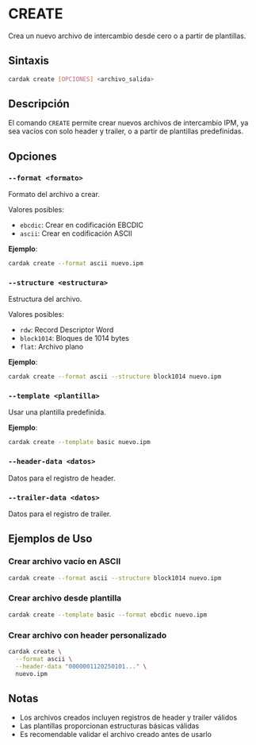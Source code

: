 # CREATE

Crea un nuevo archivo de intercambio desde cero o a partir de plantillas.

## Sintaxis

```bash
cardak create [OPCIONES] <archivo_salida>
```

## Descripción

El comando `CREATE` permite crear nuevos archivos de intercambio IPM, ya sea vacíos con solo header y trailer, o a partir de plantillas predefinidas.

## Opciones

### `--format <formato>`
Formato del archivo a crear.

Valores posibles:
- `ebcdic`: Crear en codificación EBCDIC
- `ascii`: Crear en codificación ASCII

**Ejemplo**:
```bash
cardak create --format ascii nuevo.ipm
```

### `--structure <estructura>`
Estructura del archivo.

Valores posibles:
- `rdw`: Record Descriptor Word
- `block1014`: Bloques de 1014 bytes
- `flat`: Archivo plano

**Ejemplo**:
```bash
cardak create --format ascii --structure block1014 nuevo.ipm
```

### `--template <plantilla>`
Usar una plantilla predefinida.

**Ejemplo**:
```bash
cardak create --template basic nuevo.ipm
```

### `--header-data <datos>`
Datos para el registro de header.

### `--trailer-data <datos>`
Datos para el registro de trailer.

## Ejemplos de Uso

### Crear archivo vacío en ASCII

```bash
cardak create --format ascii --structure block1014 nuevo.ipm
```

### Crear archivo desde plantilla

```bash
cardak create --template basic --format ebcdic nuevo.ipm
```

### Crear archivo con header personalizado

```bash
cardak create \
  --format ascii \
  --header-data "0000001120250101..." \
  nuevo.ipm
```

## Notas

- Los archivos creados incluyen registros de header y trailer válidos
- Las plantillas proporcionan estructuras básicas válidas
- Es recomendable validar el archivo creado antes de usarlo